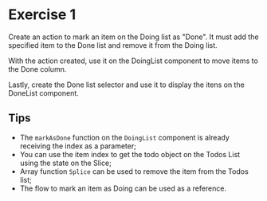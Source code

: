 # Exercise 1

Create an action to mark an item on the Doing list as "Done".
It must add the specified item to the Done list and remove it from the Doing list.

With the action created, use it on the DoingList component to move items to the Done column.

Lastly, create the Done list selector and use it to display the itens on the DoneList component.

## Tips
- The `markAsDone` function on the `DoingList` component is already receiving the index as a parameter;
- You can use the item index to get the todo object on the Todos List using the state on the Slice;
- Array function `Splice` can be used to remove the item from the Todos list;
- The flow to mark an item as Doing can be used as a reference.